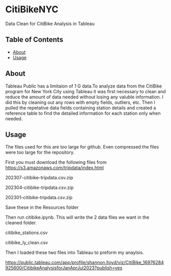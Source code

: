 # CitiBikeNYC
Data Clean for CitiBike Analysis in Tableau

## Table of Contents

- [About](#about)
- [Usage](#usage)

## About

Tableau Public has a limitaion of 1 G data.To analyze data from the CitiBike program for New York City using Tableau it was first necessary to clean and reduce the amount of data needed without losing any valuble information. I did this by cleaning out any rows with empty fields, outliers, etc. Then I pulled the repetative data fields containing station details and created a reference table to find the detailed information for each station only when needed.

## Usage

The files used for this are too large for github. Even compressed the files were too large for the repository.

First you must download the following files from https://s3.amazonaws.com/tripdata/index.html


202307-citibike-tripdata.csv.zip

202304-citibike-tripdata.csv.zip

202301-citibike-tripdata.csv.zip

Save these in the Resources folder

Then run citibike.ipynb. This will write the 2 data files we want in the cleaned folder.

citibike_stations.csv

citibike_ly_clean.csv

Then I loaded these two files into Tableau to preform my anaylsis.

https://public.tableau.com/app/profile/shannon.lloyd/viz/CitiBike_16976284925600/CitibikeAnalysisforJanAprJul2023?publish=yes